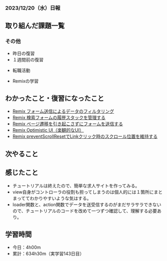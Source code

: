 ### 2023/12/20（水）日報
## 取り組んだ課題一覧

<!-- ### 11_Ruby_on_Rails
  - 001.2_railsでECサイトを作る
    - RailsでECサイトを作る 
      - プロモーションコード機能　確認待ち -> LGTM! -->
<!-- ### 13_Javascript
  - JavaScript Primer - 迷わないための入門書 #jsprimer
    - 第27章 ~ 第32章　完了 -->
<!-- ### 14_React
  - [【Next.js13】最新バージョンのNext.js13をマイクロブログ構築しながら基礎と本質を学ぶ講座 Udemy](https://www.udemy.com/course/nextjs13_learning_with_microblog) -->

### その他
<!-- - ブログ執筆
  - [Next.js Jestでテストを実行する](https://zenn.dev/jinku/articles/f7e1279798b879) -->
<!-- - 模写コーディング
  - [作って学ぶコーディング学習サイト](https://code-step.com/)
    - [【入門編】recipemenu](https://github.com/imahoritatsuki/copyingCoding/tree/main/introductory-recipemenu/output) -->
<!-- - 関連書籍
  - [Good Code, Bad Code ～持続可能な開発のためのソフトウェアエンジニア的思考](https://amzn.asia/d/7NzMcZp) -->
<!-- - 関連記事・動画
  - [初心者プログラマが犯しがちな過ち25選](https://qiita.com/rana_kualu/items/379eefb3a40c6b44cb92) -->
- 昨日の復習
- １週間前の復習
<!-- - ポートフォリオサイトの作成
  - NotionAPiを使ってブログ記事を取得する -->
- 転職活動
<!-- - Pythonの学習
  - Progate -->
- Remixの学習

## わかったこと・復習になったこと
  <!-- - [Nextjs App Router におけるMiddlewareの基本](https://www.notion.so/Nextjs-App-Router-Middleware-c27539cabca8454d94d734d3fbbbcf32?pvs=4)（新） -->
  - [Remix フォーム送信によるデータのフィルタリング](https://www.notion.so/Remix-25eefc625aa34b69b3f6ce1d1433b22e?pvs=4)
  - [Remix 検索フォームの履歴スタックを管理する](https://www.notion.so/Remix-3b419c9c23f84dfab64b8420162e0ffe?pvs=4)
  - [Remix ページ遷移を引き起こさずにフォームを送信する](https://www.notion.so/Remix-cf09ddc60b514530b6bf16e3e48c862b?pvs=4)
  - [Remix Optimistic UI（楽観的なUI）](https://www.notion.so/Remix-Optimistic-UI-UI-16fe0b5f188040b5938623d3a73b2eee?pvs=4)
  - [Remix preventScrollResetでLinkクリック時のスクロール位置を維持する](https://www.notion.so/Remix-preventScrollReset-Link-16ccfadccf7f4ee6a5ede821aff30131?pvs=4)


## 次やること
  <!-- - 001.2_railsでECサイトを作る
    - RailsでECサイトを作る
  - 002_twitter_clone
    - Twitterクローンを作る
- 12_test
  - 002_RspecによるRailsテスト入門
  - 003_自動テスト
- 13_javascript
  - JavaScript Primer - 迷わないための入門書 #jsprimer
  - 課題:カレンダーをやる
  - 課題:ToDo Listをやる
- 14_React
  - 001_reactの公式チュートリアル
  - 001.1_モダンJavaScriptの基礎から始める挫折しないためのReact入門.
  - Reactに入門した人のためのもっとReactが楽しくなるステップアップコース完全版
  - 002_todo_list
  - 【Reactアプリ開発】3種類のReactアプリケーションを構築して、Reactの理解をさらに深めるステップアップ講座 | Udemy
  - ReactでTrelloクローンアプリケーションを作ってReactをマスターしよう！ | Udemy -->

## 感じたこと
- チュートリアルは終えたので、簡単な求人サイトを作ってみる。
- view自身がコントローラの役割も担ってしまうのは個人的には１箇所にまとまっててわかりやすいような気はする。
- loader関数と、action関数でデータを送受信するのがまだサラサラできないので、チュートリアルのコードを改めて一つずつ確認して、理解する必要あり。

## 学習時間
- 今日：4h00m
- 累計：634h30m（実学習143日目）

